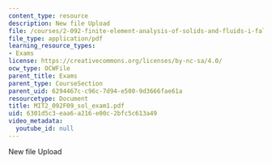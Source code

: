 ```yaml
---
content_type: resource
description: New file Upload
file: /courses/2-092-finite-element-analysis-of-solids-and-fluids-i-fall-2009/6301d5c3eaa6a216e00c2bfc5c613a49_MIT2_092F09_sol_exam1.pdf
file_type: application/pdf
learning_resource_types:
- Exams
license: https://creativecommons.org/licenses/by-nc-sa/4.0/
ocw_type: OCWFile
parent_title: Exams
parent_type: CourseSection
parent_uid: 6294467c-c96c-7d94-e500-9d3666fae61a
resourcetype: Document
title: MIT2_092F09_sol_exam1.pdf
uid: 6301d5c3-eaa6-a216-e00c-2bfc5c613a49
video_metadata:
  youtube_id: null
---
```

New file Upload